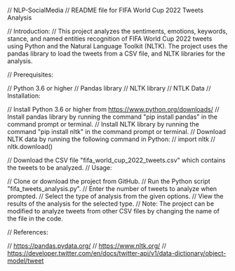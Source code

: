 // NLP-SocialMedia
// README file for FIFA World Cup 2022 Tweets Analysis

// Introduction:
// This project analyzes the sentiments, emotions, keywords, stance, and named entities recognition of FIFA World Cup 2022 tweets using Python and the Natural Language Toolkit (NLTK). The project uses the pandas library to load the tweets from a CSV file, and NLTK libraries for the analysis.

// Prerequisites:

// Python 3.6 or higher
// Pandas library
// NLTK library
// NTLK Data
// Installation:

// Install Python 3.6 or higher from https://www.python.org/downloads/
// Install pandas library by running the command "pip install pandas" in the command prompt or terminal.
// Install NLTK library by running the command "pip install nltk" in the command prompt or terminal.
// Download NLTK data by running the following command in Python:
// import nltk
// nltk.download()

// Download the CSV file "fifa_world_cup_2022_tweets.csv" which contains the tweets to be analyzed.
// Usage:

// Clone or download the project from GitHub.
// Run the Python script "fifa_tweets_analysis.py".
// Enter the number of tweets to analyze when prompted.
// Select the type of analysis from the given options.
// View the results of the analysis for the selected type.
// Note: The project can be modified to analyze tweets from other CSV files by changing the name of the file in the code.

// References:

// https://pandas.pydata.org/
// https://www.nltk.org/
// https://developer.twitter.com/en/docs/twitter-api/v1/data-dictionary/object-model/tweet

